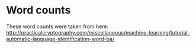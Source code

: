 # Word counts

These word counts were taken from here:
http://practicalcryptography.com/miscellaneous/machine-learning/tutorial-automatic-language-identification-word-ba/
